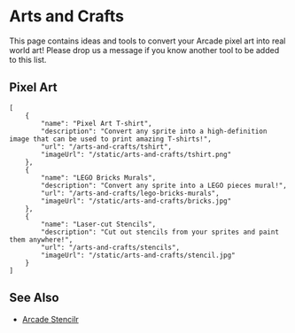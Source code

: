 # Arts and Crafts

This page contains ideas and tools to convert your Arcade pixel art
into real world art! Please drop us a message if you know another tool to be added to this list.

## Pixel Art

```codecard
[
    {
        "name": "Pixel Art T-shirt",
        "description": "Convert any sprite into a high-definition image that can be used to print amazing T-shirts!",
        "url": "/arts-and-crafts/tshirt",
        "imageUrl": "/static/arts-and-crafts/tshirt.png"
    },
    {
        "name": "LEGO Bricks Murals",
        "description": "Convert any sprite into a LEGO pieces mural!",
        "url": "/arts-and-crafts/lego-bricks-murals",
        "imageUrl": "/static/arts-and-crafts/bricks.jpg"
    },
    {
        "name": "Laser-cut Stencils",
        "description": "Cut out stencils from your sprites and paint them anywhere!",
        "url": "/arts-and-crafts/stencils",
        "imageUrl": "/static/arts-and-crafts/stencil.jpg"
    }
]
```


## See Also

* [Arcade Stencilr](https://arcade-stencils.glitch.me/)